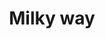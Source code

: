 ---
image_path: /AstroPhotos/6.webp
title: "Milky way"
description: "Milky from Yelagiri, Tamil Nadu ;4 * 5 sec exposures Nikon D3300, 50mm f/1.8"
weight: 6
---